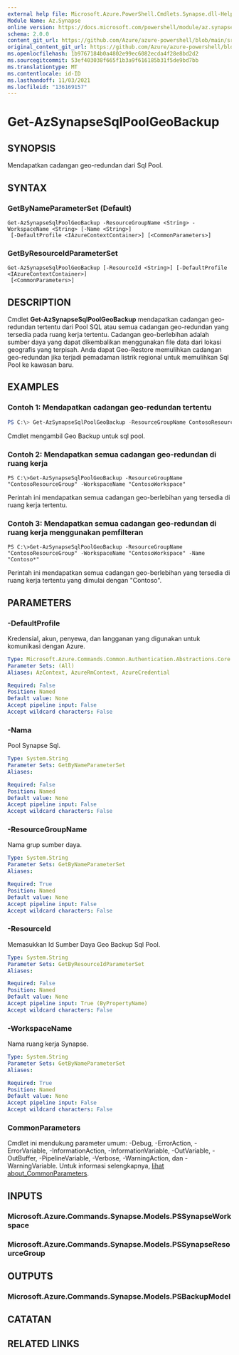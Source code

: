 ```yaml
---
external help file: Microsoft.Azure.PowerShell.Cmdlets.Synapse.dll-Help.xml
Module Name: Az.Synapse
online version: https://docs.microsoft.com/powershell/module/az.synapse/get-azsynapsesqlpoolgeobackup
schema: 2.0.0
content_git_url: https://github.com/Azure/azure-powershell/blob/main/src/Synapse/Synapse/help/Get-AzSynapseSqlPoolGeoBackup.md
original_content_git_url: https://github.com/Azure/azure-powershell/blob/main/src/Synapse/Synapse/help/Get-AzSynapseSqlPoolGeoBackup.md
ms.openlocfilehash: 1b9767184b0a4802e99ec6082ecda4f28e8bd2d2
ms.sourcegitcommit: 53ef403038f665f1b3a9f616185b31f5de9bd7bb
ms.translationtype: MT
ms.contentlocale: id-ID
ms.lasthandoff: 11/03/2021
ms.locfileid: "136169157"
---
```

# Get-AzSynapseSqlPoolGeoBackup

## SYNOPSIS
Mendapatkan cadangan geo-redundan dari Sql Pool.

## SYNTAX

### GetByNameParameterSet (Default)
```
Get-AzSynapseSqlPoolGeoBackup -ResourceGroupName <String> -WorkspaceName <String> [-Name <String>]
 [-DefaultProfile <IAzureContextContainer>] [<CommonParameters>]
```

### GetByResourceIdParameterSet
```
Get-AzSynapseSqlPoolGeoBackup [-ResourceId <String>] [-DefaultProfile <IAzureContextContainer>]
 [<CommonParameters>]
```

## DESCRIPTION
Cmdlet **Get-AzSynapseSqlPoolGeoBackup** mendapatkan cadangan geo-redundan tertentu dari Pool SQL atau semua cadangan geo-redundan yang tersedia pada ruang kerja tertentu.
Cadangan geo-berlebihan adalah sumber daya yang dapat dikembalikan menggunakan file data dari lokasi geografis yang terpisah.
Anda dapat Geo-Restore memulihkan cadangan geo-redundan jika terjadi pemadaman listrik regional untuk memulihkan Sql Pool ke kawasan baru.

## EXAMPLES

### Contoh 1: Mendapatkan cadangan geo-redundan tertentu
```powershell
PS C:\> Get-AzSynapseSqlPoolGeoBackup -ResourceGroupName ContosoResourceGroup -WorkspaceName "ContosoWorkspace" -Name "ContosoSqlPool"
```

Cmdlet mengambil Geo Backup untuk sql pool.

### Contoh 2: Mendapatkan semua cadangan geo-redundan di ruang kerja
```
PS C:\>Get-AzSynapseSqlPoolGeoBackup -ResourceGroupName "ContosoResourceGroup" -WorkspaceName "ContosoWorkspace"
```

Perintah ini mendapatkan semua cadangan geo-berlebihan yang tersedia di ruang kerja tertentu.

### Contoh 3: Mendapatkan semua cadangan geo-redundan di ruang kerja menggunakan pemfilteran
```
PS C:\>Get-AzSynapseSqlPoolGeoBackup -ResourceGroupName "ContosoResourceGroup" -WorkspaceName "ContosoWorkspace" -Name "Contoso*"
```

Perintah ini mendapatkan semua cadangan geo-berlebihan yang tersedia di ruang kerja tertentu yang dimulai dengan "Contoso".

## PARAMETERS

### -DefaultProfile
Kredensial, akun, penyewa, dan langganan yang digunakan untuk komunikasi dengan Azure.

```yaml
Type: Microsoft.Azure.Commands.Common.Authentication.Abstractions.Core.IAzureContextContainer
Parameter Sets: (All)
Aliases: AzContext, AzureRmContext, AzureCredential

Required: False
Position: Named
Default value: None
Accept pipeline input: False
Accept wildcard characters: False
```

### -Nama
Pool Synapse Sql.

```yaml
Type: System.String
Parameter Sets: GetByNameParameterSet
Aliases:

Required: False
Position: Named
Default value: None
Accept pipeline input: False
Accept wildcard characters: False
```

### -ResourceGroupName
Nama grup sumber daya.

```yaml
Type: System.String
Parameter Sets: GetByNameParameterSet
Aliases:

Required: True
Position: Named
Default value: None
Accept pipeline input: False
Accept wildcard characters: False
```

### -ResourceId
Memasukkan Id Sumber Daya Geo Backup Sql Pool.

```yaml
Type: System.String
Parameter Sets: GetByResourceIdParameterSet
Aliases:

Required: False
Position: Named
Default value: None
Accept pipeline input: True (ByPropertyName)
Accept wildcard characters: False
```

### -WorkspaceName
Nama ruang kerja Synapse.

```yaml
Type: System.String
Parameter Sets: GetByNameParameterSet
Aliases:

Required: True
Position: Named
Default value: None
Accept pipeline input: False
Accept wildcard characters: False
```

### CommonParameters
Cmdlet ini mendukung parameter umum: -Debug, -ErrorAction, -ErrorVariable, -InformationAction, -InformationVariable, -OutVariable, -OutBuffer, -PipelineVariable, -Verbose, -WarningAction, dan -WarningVariable. Untuk informasi selengkapnya, [lihat about_CommonParameters](http://go.microsoft.com/fwlink/?LinkID=113216).

## INPUTS

### Microsoft.Azure.Commands.Synapse.Models.PSSynapseWorkspace

### Microsoft.Azure.Commands.Synapse.Models.PSSynapseResourceGroup

## OUTPUTS

### Microsoft.Azure.Commands.Synapse.Models.PSBackupModel

## CATATAN

## RELATED LINKS
